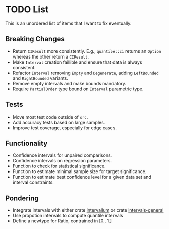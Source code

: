# TODO List

This is an unordered list of items that I want to fix eventually.

## Breaking Changes

* Return `CIResult` more consistently. E.g., `quantile::ci` returns an `Option` whereas the other return a `CIResult`.
* Make `Interval` creation faillible and ensure that data is always consistent.
* Refactor `Interval` removing `Empty` and `Degenerate`, adding `LeftBounded` and `RightBounded` variants.
* Remove empty intervals and make bounds mandatory.
* Require `PartialOrder` type bound on `Interval` parametric type.

## Tests

* Move most test code outside of `src`.
* Add accuracy tests based on large samples.
* Improve test coverage, especially for edge cases.

## Functionality

* Confidence intervals for unpaired comparisons.
* Confidence intervals on regression parameters.
* Function to check for statistical significance.
* Function to estimate minimal sample size for target significance.
* Function to estimate best confidence level for a given data set and interval constraints.

## Pondering

* Integrate intervals with either crate [intervallum](https://crates.io/crates/intervallum) or crate [intervals-general](https://crates.io/crates/intervals-general)
* Use propotion intervals to compute quantile intervals
* Define a newtype for Ratio, contrained in [0., 1.]
